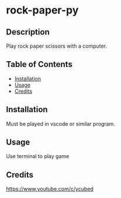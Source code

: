 # rock-paper-py

  ## Description
  Play rock paper scissors with a computer.
  
  ## Table of Contents 
  
  - [Installation](#installation)
  - [Usage](#usage)
  - [Credits](#credits)
  
  ## Installation
  Must be played in vscode or similar program.


  ## Usage
  Use terminal to play game


  ## Credits
  https://www.youtube.com/c/ycubed


 
